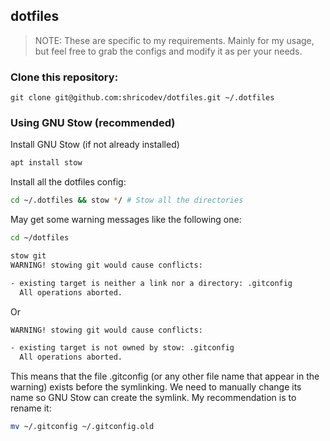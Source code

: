 ## dotfiles

> NOTE: These are specific to my requirements. Mainly for my usage, but feel free to grab the configs and modify it as per your needs.

### Clone this repository:

```
git clone git@github.com:shricodev/dotfiles.git ~/.dotfiles
```

### Using GNU Stow (recommended)

Install GNU Stow (if not already installed)

```bash
apt install stow
```

Install all the dotfiles config:

```bash
cd ~/.dotfiles && stow */ # Stow all the directories
```

May get some warning messages like the following one:

```bash
cd ~/dotfiles
```

```bash
stow git
WARNING! stowing git would cause conflicts:

- existing target is neither a link nor a directory: .gitconfig
  All operations aborted.
```

Or

```bash
WARNING! stowing git would cause conflicts:

- existing target is not owned by stow: .gitconfig
  All operations aborted.
```

This means that the file .gitconfig (or any other file name that appear in the warning) exists before the symlinking. We need to manually change its name so GNU Stow can create the symlink. My recommendation is to rename it:

```bash
mv ~/.gitconfig ~/.gitconfig.old
```
